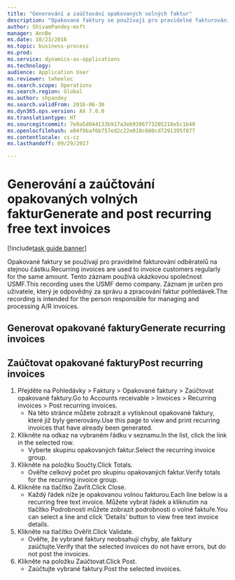 ```yaml
--- 
title: "Generování a zaúčtování opakovaných volných faktur"
description: "Opakované faktury se používají pro pravidelné fakturování odběratelů na stejnou částku."
author: ShivamPandey-msft
manager: AnnBe
ms.date: 10/23/2016
ms.topic: business-process
ms.prod: 
ms.service: dynamics-ax-applications
ms.technology: 
audience: Application User
ms.reviewer: twheeloc
ms.search.scope: Operations
ms.search.region: Global
ms.author: shpandey
ms.search.validFrom: 2016-06-30
ms.dyn365.ops.version: AX 7.0.0
ms.translationtype: HT
ms.sourcegitcommit: 7e0a5d044133b917a3eb9386773205218e5c1b40
ms.openlocfilehash: e04f9baf6b757ed2c22e018c660cd7291395f877
ms.contentlocale: cs-cz
ms.lasthandoff: 09/29/2017

---
```

# <a name="generate-and-post-recurring-free-text-invoices"></a><span data-ttu-id="03a2b-103">Generování a zaúčtování opakovaných volných faktur</span><span class="sxs-lookup"><span data-stu-id="03a2b-103">Generate and post recurring free text invoices</span></span>

[!include[task guide banner](../../includes/task-guide-banner.md)]

<span data-ttu-id="03a2b-104">Opakované faktury se používají pro pravidelné fakturování odběratelů na stejnou částku.</span><span class="sxs-lookup"><span data-stu-id="03a2b-104">Recurring invoices are used to invoice customers regularly for the same amount.</span></span> <span data-ttu-id="03a2b-105">Tento záznam používá ukázkovou společnost USMF.</span><span class="sxs-lookup"><span data-stu-id="03a2b-105">This recording uses the USMF demo company.</span></span> <span data-ttu-id="03a2b-106">Záznam je určen pro uživatele, který je odpovědný za správu a zpracování faktur pohledávek.</span><span class="sxs-lookup"><span data-stu-id="03a2b-106">The recording is intended for the person responsible for managing and processing A/R invoices.</span></span>


## <a name="generate-recurring-invoices"></a><span data-ttu-id="03a2b-107">Generovat opakované faktury</span><span class="sxs-lookup"><span data-stu-id="03a2b-107">Generate recurring invoices</span></span>

## <a name="post-recurring-invoices"></a><span data-ttu-id="03a2b-108">Zaúčtovat opakované faktury</span><span class="sxs-lookup"><span data-stu-id="03a2b-108">Post recurring invoices</span></span>
1. <span data-ttu-id="03a2b-109">Přejděte na Pohledávky > Faktury > Opakované faktury > Zaúčtovat opakované faktury.</span><span class="sxs-lookup"><span data-stu-id="03a2b-109">Go to Accounts receivable > Invoices > Recurring invoices > Post recurring invoices.</span></span>
    * <span data-ttu-id="03a2b-110">Na této stránce můžete zobrazit a vytisknout opakované faktury, které již byly generovány.</span><span class="sxs-lookup"><span data-stu-id="03a2b-110">Use this page to view and print recurring invoices that have already been generated.</span></span>  
2. <span data-ttu-id="03a2b-111">Klikněte na odkaz na vybraném řádku v seznamu.</span><span class="sxs-lookup"><span data-stu-id="03a2b-111">In the list, click the link in the selected row.</span></span>
    * <span data-ttu-id="03a2b-112">Vyberte skupinu opakovaných faktur.</span><span class="sxs-lookup"><span data-stu-id="03a2b-112">Select the recurring invoice group.</span></span>  
3. <span data-ttu-id="03a2b-113">Klikněte na položku Součty.</span><span class="sxs-lookup"><span data-stu-id="03a2b-113">Click Totals.</span></span>
    * <span data-ttu-id="03a2b-114">Ověřte celkový počet pro skupinu opakovaných faktur.</span><span class="sxs-lookup"><span data-stu-id="03a2b-114">Verify totals for the recurring invoice group.</span></span>  
4. <span data-ttu-id="03a2b-115">Klikněte na tlačítko Zavřít.</span><span class="sxs-lookup"><span data-stu-id="03a2b-115">Click Close.</span></span>
    * <span data-ttu-id="03a2b-116">Každý řádek níže je opakovanou volnou fakturou.</span><span class="sxs-lookup"><span data-stu-id="03a2b-116">Each line below is a recurring free text invoice.</span></span> <span data-ttu-id="03a2b-117">Můžete vybrat řádek a kliknutím na tlačítko Podrobnosti můžete zobrazit podrobnosti o volné faktuře.</span><span class="sxs-lookup"><span data-stu-id="03a2b-117">You can select a line and click 'Details' button to view free text invoice details.</span></span>  
5. <span data-ttu-id="03a2b-118">Klikněte na tlačítko Ověřit.</span><span class="sxs-lookup"><span data-stu-id="03a2b-118">Click Validate.</span></span>
    * <span data-ttu-id="03a2b-119">Ověřte, že vybrané faktury neobsahují chyby, ale faktury zaúčtujte.</span><span class="sxs-lookup"><span data-stu-id="03a2b-119">Verify that the selected invoices do not have errors, but do not post the invoices.</span></span>  
6. <span data-ttu-id="03a2b-120">Klikněte na položku Zaúčtovat.</span><span class="sxs-lookup"><span data-stu-id="03a2b-120">Click Post.</span></span>
    * <span data-ttu-id="03a2b-121">Zaúčtujte vybrané faktury.</span><span class="sxs-lookup"><span data-stu-id="03a2b-121">Post the selected invoices.</span></span>  



